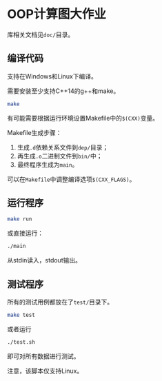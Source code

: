 # OOP计算图大作业

库相关文档见`doc/`目录。

## 编译代码

支持在Windows和Linux下编译。

需要安装至少支持C++14的g++和make。

```bash
make
```

有可能需要根据运行环境设置Makefile中的`$(CXX)`变量。

Makefile生成步骤：
1. 生成`.d`依赖关系文件到`dep/`目录；
2. 再生成`.o`二进制文件到`bin/`中；
3. 最终程序生成为`main`。

可以在`Makefile`中调整编译选项`$(CXX_FLAGS)`。

## 运行程序

```bash
make run
```
或直接运行：
```bash
./main
```
从stdin读入，stdout输出。

## 测试程序

所有的测试用例都放在了`test/`目录下。
```bash
make test
```
或者运行
```bash
./test.sh
```
即可对所有数据进行测试。

注意，该脚本仅支持Linux。
